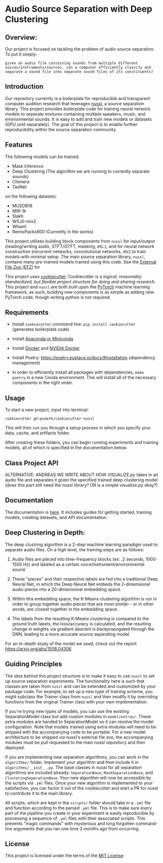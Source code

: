 Audio Source Separation with Deep Clustering
=============================================

Overview:
---------

Our project is focused on tackling the problem of audio source separation. To put it simply:

`given an audio file containing sounds from multiple different voices/instruments/sources, can a computer efficiently classify and separate a sound file into separate sound files of its constituents?`


## Introduction

Our repository currently is a boilerplate for reproducible and transparent computer audition research that leverages
[nussl](https://interactiveaudiolab.github.io/nussl/), a source separation library. This 
project provides boilerplate code for training neural network models to separate mixtures
containing multiple speakers, music, and environmental sounds. It is easy to add and
train new models or datasets (GPU sold separately). The goal of this project is to enable
further reproducibility within the source separation community.


## Features

The following models can be trained:

- Mask Inference
- Deep Clustering (The algorithm we are running to currently separate sounds)
- Chimera
- TasNet

on the following datasets:

- MUSDB18
- MIR-1k
- Slakh
- WSJ0-mix2
- Wham!
- RemixPacks600 (Currently in the works)

This project utilizes building block components from `nussl` for input/output 
(reading/writing audio, STFT/iSTFT, masking, etc.), and for neural network construction
(recurrent networks, convolutional networks, etc) to train models with minimal setup.
The main source separation library, `nussl`, contains many pre-trained models trained
using this code. See the [External File Zoo (EFZ)](http://nussl.ci.northwestern.edu/)
for

This project uses
[cookiecutter](https://cookiecutter.readthedocs.io/en/latest/readme.html).
Cookiecutter is a *logical, reasonably standardized, but flexible project structure
for doing and sharing research.* This project and `nussl` are both built upon
the [PyTorch](https://pytorch.org/) machine learning framework, as such, building new
components is as simple as adding new PyTorch code, though writing python is not required.


## Requirements

- Install `cookiecutter` command line: `pip install cookiecutter` (generates boilerplate 
code)

- Install [Anaconda or Miniconda](https://www.anaconda.com/distribution/)

- Install [Docker](https://www.docker.com/) and [NVIDIA Docker](https://github.com/NVIDIA/nvidia-docker)

- Install Poetry: https://poetry.eustace.io/docs/#installation (dependency management)

- In order to efficiently install all packages with dependencies, `make poetry` in a new Conda environment. This will install all of the necessary components in the right order.

## Usage

To start a new project, input into terminal:

`cookiecutter gh:pseeth/cookiecutter-nussl` 

This will then run you through a setup process in which you specify your data, cache, and artifacts folder.

After creating these folders, you can begin running experiments and training models, all of which is specified in the documentation below.


## Class Project API

ALTERNATIVE: ANDREAS WE WRITE ABOUT HOW VISUALIZE.py takes in an audio file and separates it given the specified trained deep clustering model (does this part still need the nussl library? OR is a simple visualize.py okay?)

## Documentation

The documentation is [here](https://pseeth.github.io/cookiecutter-nussl/). It includes
guides for getting started, training models, creating datasets, and API documentation.


## Deep Clustering in Depth:

The deep clustring algorithm is a 2-step machine learning paradigm used to separate audio files. On a high level, the training steps are as follows:

1. Audio files are pieced into time-frequency blocks (ex: .2 seconds, 1000-1500 Hz) and labeled as a certain voice/instrument/environmental sound.

2. These "pieces" and their respective labels are fed into a traditional Deep Neural Net, in which the Deep Neural Net embeds the 2-dimensional audio pieces into a 20-dimensional embedding space.

3. Within this embedding space, the K-Means clustering algorithm is run in order to group together audio pieces that are most similar-- or in other words, are closest together in the embedding space.

4. The labels from the resulting K-Means clustering is compared to the ground truth labels, the loss/accuracy is calculated, and the resulting change in weights via gradient descent is backpropogated through the DNN, leading to a more accurate source separating model.

For an in-depth study of the model we used, check out the report: https://arxiv.org/abs/1508.04306

## Guiding Principles

The idea behind this project structure is to make it easy to use `nussl` to set up
source separation experiments. The functionality here is such that classes are taken
from `nussl` and can be extended and customized by your package code. For example, to
set up a new type of training scheme, you might subclass the Trainer class from 
`nussl` and then modify it by overriding functions from the original Trainer class
with your own implementation.

If you're trying new types of models, you can use the existing SeparationModel class but
add custom modules in `model/extras/`. These extra modules are handed to 
SeparationModel so it can resolve the model configuration. Note that models trained using
extra modules will need to be shipped with the accompanying code to be portable. For a new
model architecture to be shipped via nussl's external file zoo, the accompanying modules
must be pull requested to the main nussl repository and then deployed.

If you are implementing new separation algorithms, you can work in the `algorithms/`
folder. Implement your algorithm and then include it in `algorithms/__init__.py`. The 
base classes in nussl for all separation algorithms are included already: `SeparationBase`,
`MaskSeparationBase`, and `ClusteringSeparationBase`. 
Your new algorithm will now be accessible by the scripts via `.yml` files. Once your new
algorithm is implemented to your satisfaction, you can factor it out of the cookiecutter
and start a PR for nussl to contribute it to the main library.

All scripts, which are kept in the `scripts/` folder should take in a `.yml` file and 
function according to the parsed `.yml` file. This is to make sure every part of the
pipeline you create in your experiment is easily reproducible by processing a sequence
of `.yml` files with their associated scripts. This prevents "magic commands" with
mysterious and long forgotten command-line arguments that you ran one time 3 months ago 
from occurring. 


## License

This project is licensed under the terms of the [MIT License](/LICENSE)
